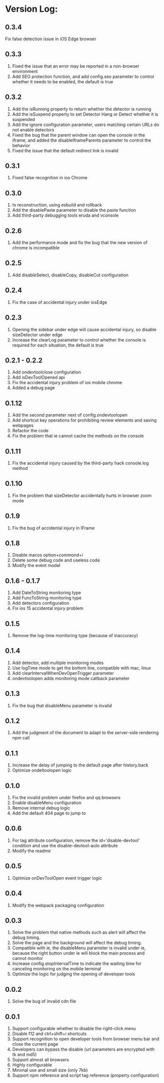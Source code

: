 <!--
 * @Author: tackchen
 * @Date: 2022-08-28 20:56:33
 * @Description: Coding something
-->
# Version Log:

## 0.3.4

Fix false detection issue in iOS Edge browser

## 0.3.3

1. Fixed the issue that an error may be reported in a non-browser environment
2. Add SEO protection function, and add config.seo parameter to control whether it needs to be enabled, the default is true
   
## 0.3.2

1. Add the isRunning property to return whether the detector is running
2. Add the isSuspend property to set Detector Hang or Detect whether it is suspended
3. Add the ignore configuration parameter, users matching certain URLs do not enable detectors
4. Fixed the bug that the parent window can open the console in the iframe, and added the disableIframeParents parameter to control the behavior
5. Fixed the issue that the default redirect link is invalid
   
## 0.3.1

1. Fixed false recognition in ios Chrome

## 0.3.0

1. ts reconstruction, using esbuild and rollback
2. Add the disablePaste parameter to disable the paste function
3. Add third-party debugging tools eruda and vconsole

## 0.2.6
1. Add the performance mode and fix the bug that the new version of chrome is incompatible

## 0.2.5
1. Add disableSelect, disableCopy, disableCut configuration
   
## 0.2.4
1. Fix the case of accidental injury under iosEdge
   
## 0.2.3
1. Opening the sidebar under edge will cause accidental injury, so disable sizeDetector under edge
2. Increase the clearLog parameter to control whether the console is required for each situation, the default is true

## 0.2.1 - 0.2.2
1. Add ondevtoolclose configuration
2. Add isDevToolOpened api
3. Fix the accidental injury problem of ios mobile chrome
4. Added a debug page

## 0.1.12
1. Add the second parameter next of config.ondevtoolopen
2. Add shortcut key operations for prohibiting review elements and saving webpages
3. Refactor the code
4. Fix the problem that ie cannot cache the methods on the console

## 0.1.11
1. Fix the accidental injury caused by the third-party hack console.log method

## 0.1.10
1. Fix the problem that sizeDetector accidentally hurts in browser zoom mode
   
## 0.1.9
1. Fix the bug of accidental injury in IFrame

## 0.1.8
1. Disable macos option+commond+i
2. Delete some debug code and useless code
3. Modify the event model
   
## 0.1.6 - 0.1.7
1. Add DateToString monitoring type
2. Add FuncToString monitoring type
3. Add detectors configuration
4. Fix ios 15 accidental injury problem

## 0.1.5
1. Remove the log-time monitoring type (because of inaccuracy)

## 0.1.4
1. Add detector, add multiple monitoring modes
2. Use logTime mode to get the bottom line, compatible with mac, linux
3. Add clearIntervalWhenDevOpenTrigger parameter
4. ondevtoolopen adds monitoring mode callback parameter

## 0.1.3
1. Fix the bug that disableMenu parameter is invalid

## 0.1.2
1. Add the judgment of the document to adapt to the server-side rendering npm call
   
## 0.1.1
1. Increase the delay of jumping to the default page after history.back
2. Optimize ondeltoolopen logic

## 0.1.0
1. Fix the invalid problem under firefox and qq browsers
2. Enable disableMenu configuration
3. Remove internal debug logic
4. Add the default 404 page to jump to

## 0.0.6
1. For tag attribute configuration, remove the id='disable-devtool' condition and use the disable-devtool-auto attribute
2. Modify the readme

## 0.0.5
1. Optimize onDevToolOpen event trigger logic

## 0.0.4
1. Modify the webpack packaging configuration

## 0.0.3
1. Solve the problem that native methods such as alert will affect the debug timing.
2. Solve the page and the background will affect the debug timing.
3. Compatible with ie, the disableMenu parameter is invalid under ie, because the right button under ie will block the main process and cannot monitor
4. Increase config.stopIntervalTime to indicate the waiting time for canceling monitoring on the mobile terminal
5. Optimize the logic for judging the opening of developer tools

## 0.0.2
1. Solve the bug of invalid cdn file

## 0.0.1
1. Support configurable whether to disable the right-click menu
2. Disable f12 and ctrl+shift+i shortcuts
3. Support recognition to open developer tools from browser menu bar and close the current page
4. Developers can bypass the disable (url parameters are encrypted with tk and md5)
5. Support almost all browsers
6. Highly configurable
7. Minimal use and small size (only 7kb)
8. Support npm reference and script tag reference (property configuration)